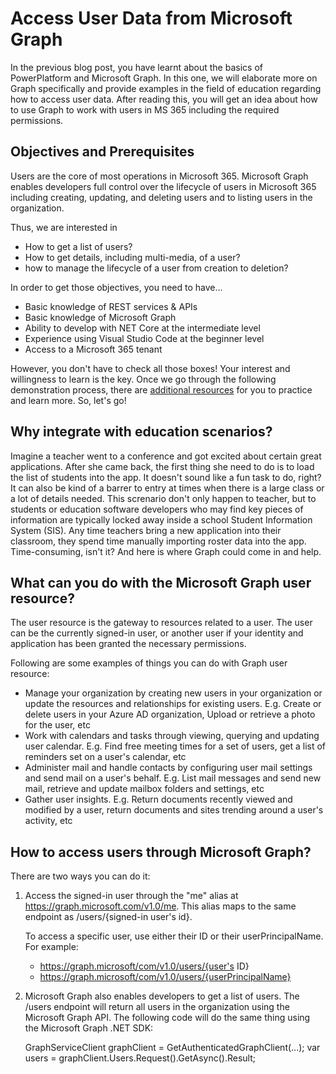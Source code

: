 # Access User Data from Microsoft Graph

In the previous blog post, you have learnt about the basics of PowerPlatform and Microsoft Graph. In this one, we will elaborate more on Graph specifically and provide examples in the field of education regarding how to access user data. After reading this, you will get an idea about how to use Graph to work with users in MS 365 including the required permissions.

## Objectives and Prerequisites
Users are the core of most operations in Microsoft 365. Microsoft Graph enables developers full control over the lifecycle of users in Microsoft 365 including creating, updating, and deleting users and to listing users in the organization. 

Thus, we are interested in 
* How to get a list of users?
* How to get details, including multi-media, of a user?
* how to manage the lifecycle of a user from creation to deletion?

In order to get those objectives, you need to have...
* Basic knowledge of REST services & APIs
* Basic knowledge of Microsoft Graph
* Ability to develop with NET Core at the intermediate level
* Experience using Visual Studio Code at the beginner level
* Access to a Microsoft 365 tenant

However, you don't have to check all those boxes! Your interest and willingness to learn is the key. Once we go through the following demonstration process, there are [additional resources](https://docs.microsoft.com/en-gb/learn/paths/m365-msgraph-associate/) for you to practice and learn more. So, let's go!

## Why integrate with education scenarios?
Imagine a teacher went to a conference and got excited about certain great applications. After she came back, the first thing she need to do is to load the list of students into the app. It doesn't sound like a fun task to do, right? It can also be kind of a barrer to entry at times when there is a large class or a lot of details needed. This screnario don't only happen to teacher, but to students or education software developers who may find key pieces of information are typically locked away inside a school Student Information System (SIS). Any time teachers bring a new application into their classroom, they spend time manually importing roster data into the app. Time-consuming, isn't it? And here is where Graph could come in and help. 

## What can you do with the Microsoft Graph user resource?
The user resource is the gateway to resources related to a user. The user can be the currently signed-in user, or another user if your identity and application has been granted the necessary permissions.

Following are some examples of things you can do with Graph user resource:
* Manage your organization by creating new users in your organization or update the resources and relationships for existing users. E.g. Create or delete users in your Azure AD organization, Upload or retrieve a photo for the user, etc
* Work with calendars and tasks through viewing, querying and updating user calendar. E.g. Find free meeting times for a set of users, get a list of reminders set on a user's calendar, etc
* Administer mail and handle contacts by configuring user mail settings and send mail on a user's behalf. E.g. List mail messages and send new mail, retrieve and update mailbox folders and settings, etc
* Gather user insights. E.g. Return documents recently viewed and modified by a user, return documents and sites trending around a user's activity, etc

## How to access users through Microsoft Graph?
There are two ways you can do it:
1. Access the signed-in user through the "me" alias at https://graph.microsoft.com/v1.0/me. This alias maps to the same endpoint as /users/{signed-in user's id}.

      To access a specific user, use either their ID or their userPrincipalName. For example:
      * https://graph.microsoft/com/v1.0/users/{user's ID}
      * https://graph.microsoft/com/v1.0/users/{userPrincipalName}

2. Microsoft Graph also enables developers to get a list of users. The /users endpoint will return all users in the organization using the Microsoft Graph API. The following code will do the same thing using the Microsoft Graph .NET SDK:

      GraphServiceClient graphClient = GetAuthenticatedGraphClient(...);
      var users = graphClient.Users.Request().GetAsync().Result;
